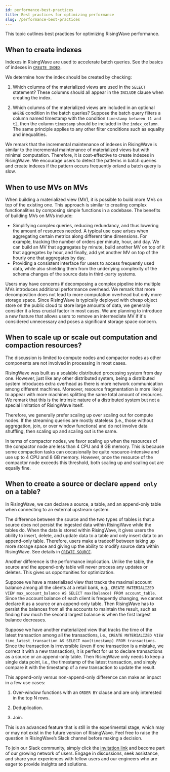 ```yaml
---
id: performance-best-practices
title: Best practices for optimizing performance
slug: /performance-best-practices
---
```

<head>
  <link rel="canonical" href="https://docs.risingwave.com/docs/current/performance-best-practices/" />
</head>

This topic outlines best practices for optimizing RisingWave performance.

## When to create indexes

Indexes in RisingWave are used to accelerate batch queries. See the basics of indexes in [`CREATE INDEX`](/sql/commands/sql-create-index.md).

We determine how the index should be created by checking:

1. Which columns of the materialized views are used in the `SELECT` statement? These columns should all appear in the `INCLUDE` clause when creating the index.

2. Which columns of the materialized views are included in an optional `WHERE` condition in the batch queries? Suppose the batch query filters a column named timestamp with the condition `timestamp between t1 and t2`, then the column `timestamp` should be included in the `index_column`.  The same principle applies to any other filter conditions such as equality and inequalities.

We remark that the incremental maintenance of indexes in RisingWave is similar to the incremental maintenance of materialized views but with minimal computation. Therefore, it is cost-effective to create indexes in RisingWave. We encourage users to detect the patterns in batch queries and create indexes if the pattern occurs frequently or/and a batch query is slow.

## When to use MVs on MVs

When building a materialized view (MV), it is possible to build more MVs on top of the existing one. This approach is similar to creating complex functionalities by composing simple functions in a codebase. The benefits of building MVs on MVs include:

- Simplifying complex queries, reducing redundancy, and thus lowering the amount of resources needed. A typical use case arises when aggregating certain metrics along different time dimensions. For example, tracking the number of orders per minute, hour, and day. We can build an MV that aggregates by minute, build another MV on top of it that aggregates by hour, and finally, add yet another MV on top of the hourly one that aggregates by day.
- Providing a consistent interface for users to access frequently used data, while also shielding them from the underlying complexity of the schema changes of the source data in third-party systems.

Users may have concerns if decomposing a complex pipeline into multiple MVs introduces additional performance overhead. We remark that more decomposition does not lead to more computation overhead but only more storage space. Since RisingWave is typically deployed with cheap object store on the public cloud to store large amounts of data, we generally consider it a less crucial factor in most cases. We are planning to introduce a new feature that allows users to remove an intermediate MV if it's considered unnecessary and poses a significant storage space concern.

## When to scale up or scale out computation and compaction resources?

The discussion is limited to compute nodes and compactor nodes as other components are not involved in processing in most cases.

RisingWave was built as a scalable distributed processing system from day one. However, just like any other distributed system, being a distributed system introduces extra overhead as there is more network communication among different machines. Moreover, resource fragmentation is more likely to appear with more machines splitting the same total amount of resources. We remark that this is the intrinsic nature of a distributed system but not a special limitation of RisingWave itself.

Therefore, we generally prefer scaling up over scaling out for compute nodes. If the streaming queries are mostly stateless (i.e., those without aggregation, join, or over window functions) and do not involve data shuffling, then scaling up and scaling out is the same.

In terms of compactor nodes, we favor scaling up when the resources of the compactor node are less than 4 CPU and 8 GB memory. This is because some compaction tasks can occasionally be quite resource-intensive and use up to 4 CPU and 8 GB memory. However, once the resource of the compactor node exceeds this threshold, both scaling up and scaling out are equally fine.

## When to create a source or declare `append only` on a table?

In RisingWave, we can declare a source, a table, and an append-only table when connecting to an external upstream system.

The difference between the source and the two types of tables is that a source does not persist the ingested data within RisingWave while the tables do. When the data is stored within RisingWave, it gives users the ability to insert, delete, and update data to a table and only insert data to an append-only table. Therefore, users make a tradeoff between taking up more storage space and giving up the ability to modify source data within RisingWave. See details in [`CREATE SOURCE`](/sql/commands/sql-create-source.md). 

Another difference is the performance implication. Unlike the table, the source and the append-only table will never process any updates or deletes. This gives us opportunities for optimization.

Suppose we have a materialized view that tracks the maximal account balance among all the clients at a retail bank, e.g., `CREATE MATERIALIZED VIEW max_account_balance AS SELECT max(balance) FROM account_table`. Since the account balance of each client is frequently changing, we cannot declare it as a source or an append-only table. Then RisingWave has to persist the balances from all the accounts to maintain the result, such as finding how much the second largest balance is when the first largest balance decreases.

Suppose we have another materialized view that tracks the time of the latest transaction among all the transactions, i.e., `CREATE MATERIALIZED VIEW time_latest_transaction AS SELECT max(timestamp) FROM transactions`. Since the transaction is irreversible (even if one transaction is a mistake, we correct it with a new transaction), it is perfect for us to declare transactions as a source or an append-only table. Then RisingWave only needs to keep a single data point, i.e., the timestamp of the latest transaction, and simply compare it with the timestamp of a new transaction to update the result.

This append-only versus non-append-only difference can make an impact in a few use cases:

1. Over-window functions with an `ORDER BY` clause and are only interested in the top N rows.

2. Deduplication.

3. Join.

This is an advanced feature that is still in the experimental stage, which may or may not exist in the future version of RisingWave. Feel free to raise the question in RisingWave’s Slack channel before making a decision.

To join our Slack community, simply click the [invitation link](https://www.risingwave.com/slack) and become part of our growing network of users. Engage in discussions, seek assistance, and share your experiences with fellow users and our engineers who are eager to provide insights and solutions.
